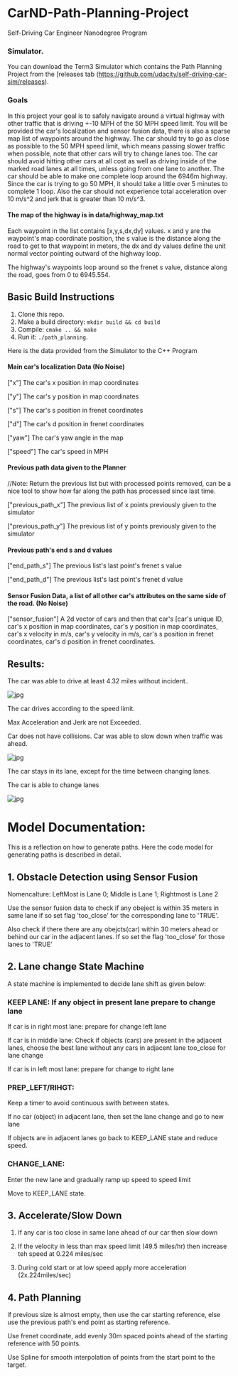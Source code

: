 # CarND-Path-Planning-Project
Self-Driving Car Engineer Nanodegree Program
   
### Simulator.
You can download the Term3 Simulator which contains the Path Planning Project from the [releases tab (https://github.com/udacity/self-driving-car-sim/releases).

### Goals
In this project your goal is to safely navigate around a virtual highway with other traffic that is driving +-10 MPH of the 50 MPH speed limit. You will be provided the car's localization and sensor fusion data, there is also a sparse map list of waypoints around the highway. The car should try to go as close as possible to the 50 MPH speed limit, which means passing slower traffic when possible, note that other cars will try to change lanes too. The car should avoid hitting other cars at all cost as well as driving inside of the marked road lanes at all times, unless going from one lane to another. The car should be able to make one complete loop around the 6946m highway. Since the car is trying to go 50 MPH, it should take a little over 5 minutes to complete 1 loop. Also the car should not experience total acceleration over 10 m/s^2 and jerk that is greater than 10 m/s^3.

#### The map of the highway is in data/highway_map.txt
Each waypoint in the list contains  [x,y,s,dx,dy] values. x and y are the waypoint's map coordinate position, the s value is the distance along the road to get to that waypoint in meters, the dx and dy values define the unit normal vector pointing outward of the highway loop.

The highway's waypoints loop around so the frenet s value, distance along the road, goes from 0 to 6945.554.

## Basic Build Instructions

1. Clone this repo.
2. Make a build directory: `mkdir build && cd build`
3. Compile: `cmake .. && make`
4. Run it: `./path_planning`.

Here is the data provided from the Simulator to the C++ Program

#### Main car's localization Data (No Noise)

["x"] The car's x position in map coordinates

["y"] The car's y position in map coordinates

["s"] The car's s position in frenet coordinates

["d"] The car's d position in frenet coordinates

["yaw"] The car's yaw angle in the map

["speed"] The car's speed in MPH

#### Previous path data given to the Planner

//Note: Return the previous list but with processed points removed, can be a nice tool to show how far along
the path has processed since last time. 

["previous_path_x"] The previous list of x points previously given to the simulator

["previous_path_y"] The previous list of y points previously given to the simulator

#### Previous path's end s and d values 

["end_path_s"] The previous list's last point's frenet s value

["end_path_d"] The previous list's last point's frenet d value

#### Sensor Fusion Data, a list of all other car's attributes on the same side of the road. (No Noise)

["sensor_fusion"] A 2d vector of cars and then that car's [car's unique ID, car's x position in map coordinates, car's y position in map coordinates, car's x velocity in m/s, car's y velocity in m/s, car's s position in frenet coordinates, car's d position in frenet coordinates. 

## Results:

The car was able to drive at least 4.32 miles without incident..

![jpg](./Result/PathPlan_Result.jpg)

The car drives according to the speed limit.

Max Acceleration and Jerk are not Exceeded.

Car does not have collisions. Car was able to slow down when traffic was ahead.

![jpg](./Result/PathPlan_slowdown.jpg)

The car stays in its lane, except for the time between changing lanes.

The car is able to change lanes

![jpg](./Result/PathPlan_LnChng.jpg)

# Model Documentation: 

This is a reflection on how to generate paths. Here the code model for generating paths is described in detail.

## 1. Obstacle Detection using Sensor Fusion

Nomencalture: LeftMost is Lane 0; Middle is Lane 1; Rightmost is Lane 2

Use the sensor fusion data to check if any obeject is within 35 meters in same lane if so set flag 'too_close' for the corresponding lane to 'TRUE'. 

Also check if there there are any obejcts(car) within 30 meters ahead or behind our car in the adjacent lanes. If so set the flag 'too_close' for those lanes to 'TRUE'

## 2. Lane change State Machine

A state machine is implemented to decide lane shift as given below:

### KEEP LANE: If any object in present lane prepare to change lane
   
   If car is in right most lane: prepare for change left lane
   
   If car is in middle lane: Check if objects (cars) are present in the adjacent lanes, choose the best lane without any cars in adjacent lane too_close for lane change
   
   If car is in left most lane: prepare for change to right lane 

### PREP_LEFT/RIHGT: 
   
   Keep a timer to avoid continuous swith between states.
   
   If no car (object) in adjacent lane, then set the lane change and go to new lane
   
   If objects are in adjacent lanes go back to KEEP_LANE state and reduce speed.

### CHANGE_LANE:
   
   Enter the new lane and gradually ramp up speed to speed limit
   
   Move to KEEP_LANE state.
   
## 3. Accelerate/Slow Down

1. If any car is too close in same lane ahead of our car then slow down

2. If the velocity in less than max speed limit (49.5 miles/hr) then increase teh speed at 0.224 miles/sec

3. During cold start or at low speed apply more acceleration (2x.224miles/sec)

## 4. Path Planning

if previous size is almost empty, then use the car starting reference, else use the previous path's end point as starting reference.

Use frenet coordinate, add evenly 30m spaced points ahead of the starting reference with 50 points. 

Use Spline for smooth interpolation of points from the start point to the target.
